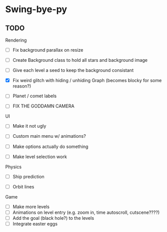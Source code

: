# Swing-bye-py

## TODO

Rendering

- [ ] Fix background parallax on resize
- [ ] Create Background class to hold all stars and background image
- [ ] Give each level a seed to keep the background consistant
- [X] Fix weird glitch with hiding / unhiding Graph (becomes blocky for some reason?)
- [ ] Planet / comet labels
- [ ] FIX THE GODDAMN CAMERA


UI

- [ ] Make it not ugly
- [ ] Custom main menu w/ animations?
- [ ] Make options actually do something
- [ ] Make level selection work


Physics

- [ ] Ship prediction
- [ ] Orbit lines


Game

- [ ] Make more levels
- [ ] Animations on level entry (e.g. zoom in, time autoscroll, cutscene????)
- [ ] Add the goal (black hole?) to the levels
- [ ] Integrate easter eggs